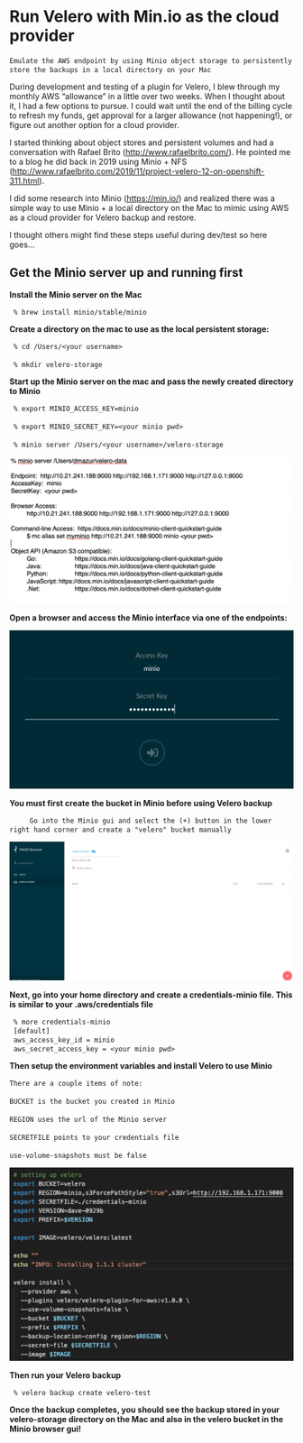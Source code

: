 # Run Velero with Min.io as the cloud provider

    Emulate the AWS endpoint by using Minio object storage to persistently store the backups in a local directory on your Mac

During development and testing of a plugin for Velero, I blew through my monthly AWS “allowance” in a little over two weeks.  When I thought about it, I had a few options to pursue.  I could wait until the end of the billing cycle to refresh my funds, get approval for a larger allowance (not happening!), or figure out another option for a cloud provider.

I started thinking about object stores and persistent volumes and had a conversation with Rafael Brito (http://www.rafaelbrito.com/).  He pointed me to a blog he did back in 2019 using Minio + NFS (http://www.rafaelbrito.com/2019/11/project-velero-12-on-openshift-311.html).

I did some research into Minio (https://min.io/) and realized there was a simple way to use Minio + a local directory on the Mac to mimic using AWS as a cloud provider for Velero backup and restore.

I thought others might find these steps useful during dev/test so here goes…
    

## Get the Minio server up and running first

**Install the Minio server on the Mac**

     % brew install minio/stable/minio

**Create a directory on the mac to use as the local persistent storage:**

     % cd /Users/<your username>

     % mkdir velero-storage

**Start up the Minio server on the mac and pass the newly created directory to Minio**

     % export MINIO_ACCESS_KEY=minio

     % export MINIO_SECRET_KEY=<your minio pwd>

     % minio server /Users/<your username>/velero-storage

     

![Image](./minio-images/minio-server-output.png "Minio Server Output")

**Open a browser and access the Minio interface via one of the endpoints:**

![Image](./minio-images/minio-browser.png "Minio Browser")

**You must first create the bucket in Minio before using Velero backup**

	     Go into the Minio gui and select the (+) button in the lower right hand corner and create a "velero" bucket manually

![Image](./minio-images/minio-bucket.png "Minio Bucket")

**Next, go into your home directory and create a credentials-minio file.  This is similar to your .aws/credentials file**

     % more credentials-minio
     [default]
     aws_access_key_id = minio
     aws_secret_access_key = <your minio pwd>



**Then setup the environment variables and install Velero to use Minio**

    There are a couple items of note:

    BUCKET is the bucket you created in Minio

    REGION uses the url of the Minio server

    SECRETFILE points to your credentials file

    use-volume-snapshots must be false

![Image](./minio-images/velero-minio.png "Velero + Minio")

**Then run your Velero backup**

     % velero backup create velero-test

**Once the backup completes, you should see the backup stored in your velero-storage directory on the Mac and also in the velero bucket in the Minio browser gui!**
